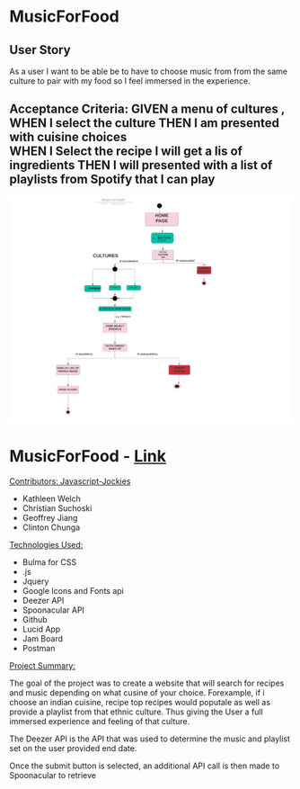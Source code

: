 # MusicForFood

## User Story

As a user I want to be able be to have to choose music from from the same culture to pair with my food so I feel immersed in the experience.

Acceptance Criteria:
GIVEN a menu of cultures ,
WHEN I select the culture 
THEN I am presented with cuisine choices  
WHEN I Select the recipe I will get a lis of ingredients
THEN I will presented with a list of playlists from Spotify that I can play 
----

![FlowChart](./assets/images/flowdiagram.png)

# MusicForFood - [Link](https://ktywelch.github.io/MusicForFood/assets/html/first-page.html)

<u>Contributors: Javascript-Jockies</u>
- Kathleen Welch
- Christian Suchoski
- Geoffrey Jiang
- Clinton Chunga

<u>Technologies Used:</u>
- Bulma for CSS
- .js
- Jquery
- Google Icons and Fonts api
- Deezer API
- Spoonacular API
- Github
- Lucid App
- Jam Board
- Postman

<u>Project Summary:</u>

The goal of the project was to create a website that will search for recipes and music depending on what cusine of your choice. Forexample, if i choose an indian cuisine, recipe top recipes would poputale as well as provide a playlist from that ethnic culture. Thus giving the User a full immersed experience and feeling of that culture.

The Deezer API is the API that was used to determine the music and playlist set on the user provided end date.  

Once the submit button is selected, an additional API call is then made to Spoonacular to retrieve 

